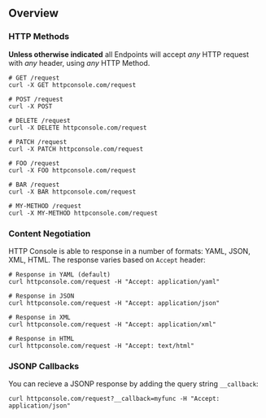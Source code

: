 ## Overview 

### HTTP Methods

**Unless otherwise indicated** all Endpoints will accept *any* HTTP request with *any* header, using *any* HTTP Method.

```shell
# GET /request
curl -X GET httpconsole.com/request

# POST /request
curl -X POST

# DELETE /request
curl -X DELETE httpconsole.com/request

# PATCH /request
curl -X PATCH httpconsole.com/request

# FOO /request
curl -X FOO httpconsole.com/request

# BAR /request
curl -X BAR httpconsole.com/request

# MY-METHOD /request
curl -X MY-METHOD httpconsole.com/request
```

### Content Negotiation

HTTP Console is able to response in a number of formats: YAML, JSON, XML, HTML. The response varies based on `Accept` header:

```shell
# Response in YAML (default)
curl httpconsole.com/request -H "Accept: application/yaml" 

# Response in JSON
curl httpconsole.com/request -H "Accept: application/json" 

# Response in XML
curl httpconsole.com/request -H "Accept: application/xml" 

# Response in HTML 
curl httpconsole.com/request -H "Accept: text/html" 
```

### JSONP Callbacks

You can recieve a JSONP response by adding the query string `__callback`:

```shell
curl httpconsole.com/request?__callback=myfunc -H "Accept: application/json"
```
